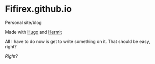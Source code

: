 # Fifirex.github.io
Personal site/blog

Made with [Hugo](https://gohugo.io/) and [Hermit](https://github.com/Track3/hermit)

All I have to do now is get to write something on it. That should be easy, right?

_Right?_
